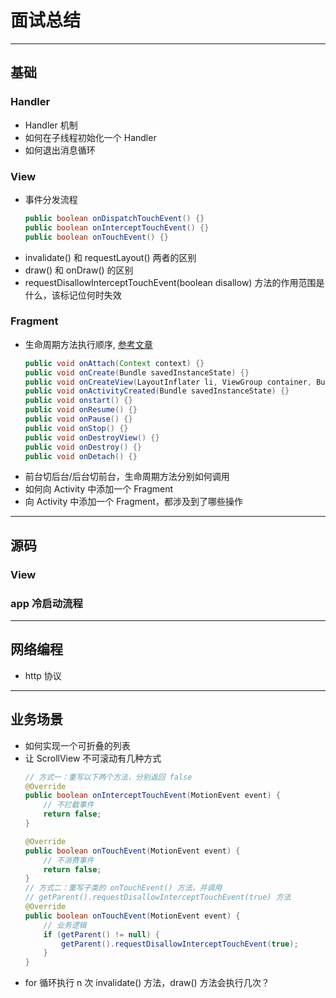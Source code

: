 # 面试总结

---
## 基础

### Handler
- Handler 机制
- 如何在子线程初始化一个 Handler
- 如何退出消息循环


### View
- 事件分发流程
    ```java
    public boolean onDispatchTouchEvent() {}
    public boolean onInterceptTouchEvent() {}
    public boolean onTouchEvent() {}
    ```
- invalidate() 和 requestLayout() 两者的区别
- draw() 和 onDraw() 的区别
- requestDisallowInterceptTouchEvent(boolean disallow) 方法的作用范围是什么，该标记位何时失效

### Fragment
- 生命周期方法执行顺序, [参考文章](https://www.cnblogs.com/fajieyefu/p/6092465.html)
    ```java
    public void onAttach(Context context) {}
    public void onCreate(Bundle savedInstanceState) {}
    public void onCreateView(LayoutInflater li, ViewGroup container, Bundle savedInstanceState) {}
    public void onActivityCreated(Bundle savedInstanceState) {}
    public void onstart() {}
    public void onResume() {}
    public void onPause() {}
    public void onStop() {}
    public void onDestroyView() {}
    public void onDestroy() {}
    public void onDetach() {}
    ```
- 前台切后台/后台切前台，生命周期方法分别如何调用
- 如何向 Activity 中添加一个 Fragment
- 向 Activity 中添加一个 Fragment，都涉及到了哪些操作

---
## 源码

### View

### app 冷启动流程

---
## 网络编程
- http 协议

---
## 业务场景
- 如何实现一个可折叠的列表
- 让 ScrollView 不可滚动有几种方式
    ```java
    // 方式一：重写以下两个方法，分别返回 false
    @Override
    public boolean onInterceptTouchEvent(MotionEvent event) {
        // 不拦截事件
        return false;
    }

    @Override
    public boolean onTouchEvent(MotionEvent event) {
        // 不消费事件
        return false;
    }
    // 方式二：重写子类的 onTouchEvent() 方法，并调用 
    // getParent().requestDisallowInterceptTouchEvent(true) 方法
    @Override
    public boolean onTouchEvent(MotionEvent event) {
        // 业务逻辑
        if (getParent() != null) {
            getParent().requestDisallowInterceptTouchEvent(true);
        }
    }
    ```
- for 循环执行 n 次 invalidate() 方法，draw() 方法会执行几次？